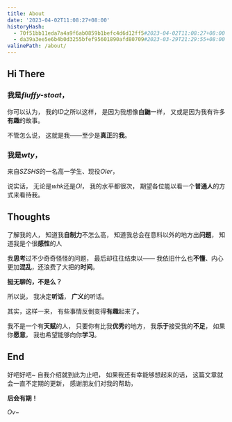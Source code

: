 ```yaml
---
title: About
date: '2023-04-02T11:08:27+08:00'
historyHash:
  - 70f51bb11eda7a4a9f6ab0859b1befc4d6d12ff5#2023-04-02T11:08:27+08:00
  - da39a3ee5e6b4b0d3255bfef95601890afd80709#2023-03-29T21:29:55+08:00
valinePath: /about/
---
```

## Hi There

### 我是*fluffy-stoat*，

你可以认为，
我的*ID*之所以这样，
是因为我想像**白鼬**一样，
又或是因为我有许多**有趣**的故事。

不管怎么说，
这就是我——至少是**真正**的**我**。

### 我是*wty*，

来自*SZSHS*的一名高一学生、现役*OIer*，

说实话，
无论是*whk*还是*OI*，
我的水平都很次，
期望各位能以看一个**普通人**的方式来看待我。

## Thoughts

了解我的人，
知道我**自制力**不怎么高，
知道我总会在意料以外的地方出**问题**，
知道我是个很**感性**的人

我**思考**过不少奇奇怪怪的问题，
最后却往往结束以——
我依旧什么也**不懂**、内心更加**混乱**，还浪费了大把的**时间**。

**挺无聊的，不是么？**

所以说，
我决定**听话**，
**广义**的听话。

其实，这样一来，
有些事情反倒变得**有趣**起来了。

我不是一个有**天赋**的人，
只要你有比我**优秀**的地方，
我**乐于**接受我的**不足**，
如果你**愿意**，
我也希望能够向你**学习**。

## End

好吧好吧~
自我介绍就到此为止吧，
如果我还有幸能够想起来的话，
这篇文章就会一直不定期的更新，
感谢朋友们对我的帮助，

**后会有期！**

$Ov-$